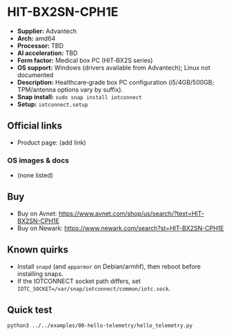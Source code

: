 # HIT-BX2SN-CPH1E

- **Supplier:** Advantech
- **Arch:** amd64
- **Processor:** TBD
- **AI acceleration:** TBD
- **Form factor:** Medical box PC (HIT‑BX2S series)
- **OS support:** Windows (drivers available from Advantech); Linux not documented
- **Description:** Healthcare‑grade box PC configuration (i5/4GB/500GB; TPM/antenna options vary by suffix).
- **Snap install:** `sudo snap install iotconnect`
- **Setup:** `iotconnect.setup`

## Official links
- Product page: (add link)

### OS images & docs
- (none listed)

## Buy
- Buy on Avnet: https://www.avnet.com/shop/us/search/?text=HIT-BX2SN-CPH1E
- Buy on Newark: https://www.newark.com/search?st=HIT-BX2SN-CPH1E

## Known quirks
- Install `snapd` (and `apparmor` on Debian/armhf), then reboot before installing snaps.
- If the IOTCONNECT socket path differs, set `IOTC_SOCKET=/var/snap/iotconnect/common/iotc.sock`.

## Quick test
```bash
python3 ../../examples/00-hello-telemetry/hello_telemetry.py
```
